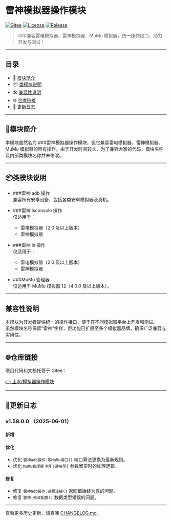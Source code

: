 # 雷神模拟器操作模块

[![Gitee](https://img.shields.io/badge/Gitee-项目主页-orange?logo=gitee)](https://gitee.com/fjcq/ZsEmuLib)
[![License](https://img.shields.io/badge/license-MIT-green.svg)](LICENSE)
[![Release](https://img.shields.io/badge/release-v1.56.0.0-blue)](CHANGELOG.md)

> ###兼容雷电模拟器、雷神模拟器、MuMu 模拟器，统一操作接口，助力开发与测试！

---

## 目录

- 📖 [模块简介](#模块简介)
- 📦 [类模块说明](#类模块说明)
- 🛠️ [兼容性说明](#兼容性说明)
- 🌐 [仓库链接](#仓库链接)
- 📝 [更新日志](#更新日志)

---

## 📖模块简介

本模块虽然名为 ###雷神模拟器操作模块，但它兼容雷电模拟器、雷神模拟器、MuMu 模拟器的所有操作。由于开发时间较长，为了兼容大家的代码，模块名称及内部类模块名称并未修改。

---

## 📦类模块说明

- ###雷神 adb 操作  
  兼容所有安卓设备，包括各类安卓模拟器及真机。

- ###雷神 lsconsole 操作  
  仅适用于：
  - 雷电模拟器（2.0 及以上版本）
  - 雷神模拟器

- ###雷神 ls 操作  
  仅适用于：
  - 雷电模拟器（2.0 及以上版本）
  - 雷神模拟器

- ###MuMu 管理器  
  仅适用于 MuMu 模拟器 12（4.0.0 及以上版本）。

---

## 兼容性说明

本模块为开发者提供统一的操作接口，便于在不同模拟器平台上开发和测试。  
虽然模块名称保留“雷神”字样，但功能已扩展至多个模拟器品牌，确保广泛兼容与实用性。

---

## 🌐仓库链接

项目代码和文档托管于 Gitee：

[👉 止水/模拟器操作模块](https://gitee.com/fjcq/ZsEmuLib)

---

## 📝更新日志

### v1.58.0.0 （2025-06-01）

#### 新增

#### 优化

- 优化 `雷神adb操作.取MuMu端口()` 端口算法更换为最新规则。
- 优化 `MuMu管理器` `索引[通用型]` 参数留空时的处理逻辑。

#### 修复

- 修复 `雷神adb操作.远程连接()` 返回值始终为真的问题。
- 修复 `雷神_修改配置()` 数据类型错误的问题。

---

查看更多历史更新，请查阅 [CHANGELOG.md](CHANGELOG.md)。
